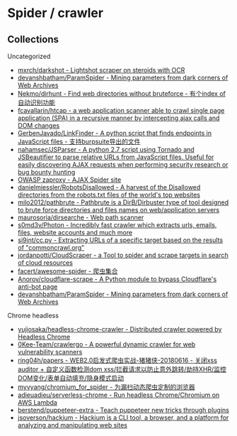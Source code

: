 # Spider / crawler

## Collections

Uncategorized

* [mxrch/darkshot - Lightshot scraper on steroids with OCR](https://github.com/mxrch/darkshot)
* [devanshbatham/ParamSpider - Mining parameters from dark corners of Web Archives](https://github.com/devanshbatham/ParamSpider)
* [Nekmo/dirhunt - Find web directories without bruteforce - 有个index of自动识别功能](https://github.com/Nekmo/dirhunt)
* [fcavallarin/htcap - a web application scanner able to crawl single page application (SPA) in a recursive manner by intercepting ajax calls and DOM changes](https://github.com/fcavallarin/htcap)
* [GerbenJavado/LinkFinder - A python script that finds endpoints in JavaScript files - 支持burpsuite导出的文件](https://github.com/GerbenJavado/LinkFinder)
* [nahamsec/JSParser - A python 2.7 script using Tornado and JSBeautifier to parse relative URLs from JavaScript files. Useful for easily discovering AJAX requests when performing security research or bug bounty hunting](https://github.com/nahamsec/JSParser)
* [OWASP zaproxy - AJAX Spider site](https://github.com/zaproxy/zaproxy)
* [danielmiessler/RobotsDisallowed - A harvest of the Disallowed directories from the robots.txt files of the world's top websites](https://github.com/danielmiessler/RobotsDisallowed)
* [milo2012/pathbrute - Pathbrute is a DirB/Dirbuster type of tool designed to brute force directories and files names on web/application servers](https://github.com/milo2012/pathbrute)
* [maurosoria/dirsearche - Web path scanner](https://github.com/maurosoria/dirsearch)
* [s0md3v/Photon - Incredibly fast crawler which extracts urls, emails, files, website accounts and much more](https://github.com/s0md3v/Photon)
* [si9int/cc.py - Extracting URLs of a specific target based on the results of "commoncrawl.org"](https://github.com/si9int/cc.py)
* [jordanpotti/CloudScraper - a Tool to spider and scrape targets in search of cloud resources](https://github.com/jordanpotti/CloudScraper)
* [facert/awesome-spider - 爬虫集合](https://github.com/facert/awesome-spider)
* [Anorov/cloudflare-scrape - A Python module to bypass Cloudflare's anti-bot page](https://github.com/Anorov/cloudflare-scrape)
* [devanshbatham/ParamSpider - Mining parameters from dark corners of Web Archives](https://github.com/devanshbatham/ParamSpider)

Chrome headless
 
* [yujiosaka/headless-chrome-crawler - Distributed crawler powered by Headless Chrome](https://github.com/yujiosaka/headless-chrome-crawler)
* [0Kee-Team/crawlergo - A powerful dynamic crawler for web vulnerability scanners](https://github.com/0Kee-Team/crawlergo)
* [ring04h/papers - WEB2.0启发式爬虫实战-猪猪侠-20180616 - 关闭xss auditor + 自定义函数检测dom xss/拦截请求以防止意外跳转/劫持XHR/监控DOM变化/表单自动填充/隐身模式启动](https://github.com/ring04h/papers/blob/master/WEB2.0%E5%90%AF%E5%8F%91%E5%BC%8F%E7%88%AC%E8%99%AB%E5%AE%9E%E6%88%98-%E7%8C%AA%E7%8C%AA%E4%BE%A0-20180616.pdf)
* [myvyang/chromium_for_spider - 为漏扫动态爬虫定制的浏览器](https://github.com/myvyang/chromium_for_spider)
* [adieuadieu/serverless-chrome - Run headless Chrome/Chromium on AWS Lambda](https://github.com/adieuadieu/serverless-chrome)
* [berstend/puppeteer-extra - Teach puppeteer new tricks through plugins](https://github.com/berstend/puppeteer-extra/tree/master/packages/puppeteer-extra)
* [jsoverson/hackium - Hackium is a CLI tool, a browser, and a platform for analyzing and manipulating web sites](https://github.com/jsoverson/hackium)


